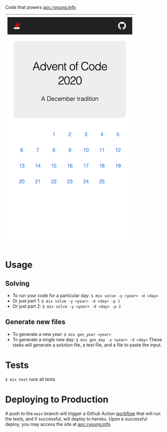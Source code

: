 Code that powers [aoc.ryoung.info](https://aoc.ryoung.info)

![screen shot](https://github.com/ryoung786/AdventOfCode/blob/main/site_screenshot.png)

# Usage
## Solving
- To run your code for a particular day: `$ mix solve -y <year> -d <day>`
- Or just part 1: `$ mix solve -y <year> -d <day> -p 1`
- Or just part 2: `$ mix solve -y <year> -d <day> -p 2`
## Generate new files
- To generate a new year: `$ mix gen_year <year>`
- To generate a single new day: `$ mix gen_day -y <year> -d <day>`
These tasks will generate a solution file, a test file, and a file to paste the input.
# Tests
`$ mix test` runs all tests
# Deploying to Production
A push to the `main` branch will trigger a Github Action [workflow](https://github.com/ryoung786/AdventOfCode/blob/main/.github/workflows/main.yml) that will run the tests, and if successful, will deploy to heroku.  Upon a successful deploy, you may access the site at [aoc.ryoung.info](https://aoc.ryoung.info)
